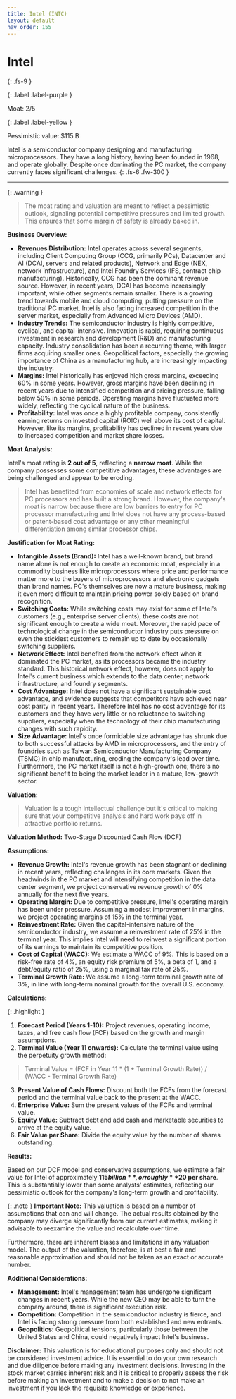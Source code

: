 ```yaml
---
title: Intel (INTC)
layout: default
nav_order: 155
---
```


# Intel
{: .fs-9 }

{: .label .label-purple }

Moat: 2/5

{: .label .label-yellow }

Pessimistic value: $115 B

Intel is a semiconductor company designing and manufacturing microprocessors.  They have a long history, having been founded in 1968, and operate globally. Despite once dominating the PC market, the company currently faces significant challenges.
{: .fs-6 .fw-300 }

---

{: .warning } 
>The moat rating and valuation are meant to reflect a pessimistic outlook, signaling potential competitive pressures and limited growth. This ensures that some margin of safety is already baked in.


**Business Overview:**

* **Revenues Distribution:** Intel operates across several segments, including Client Computing Group (CCG, primarily PCs), Datacenter and AI (DCAI, servers and related products), Network and Edge (NEX, network infrastructure), and Intel Foundry Services (IFS, contract chip manufacturing). Historically, CCG has been the dominant revenue source. However, in recent years, DCAI has become increasingly important, while other segments remain smaller.  There is a growing trend towards mobile and cloud computing, putting pressure on the traditional PC market. Intel is also facing increased competition in the server market, especially from Advanced Micro Devices (AMD).
* **Industry Trends:** The semiconductor industry is highly competitive, cyclical, and capital-intensive. Innovation is rapid, requiring continuous investment in research and development (R&D) and manufacturing capacity. Industry consolidation has been a recurring theme, with larger firms acquiring smaller ones.  Geopolitical factors, especially the growing importance of China as a manufacturing hub, are increasingly impacting the industry. 
* **Margins:**  Intel historically has enjoyed high gross margins, exceeding 60% in some years. However, gross margins have been declining in recent years due to intensified competition and pricing pressure, falling below 50% in some periods.  Operating margins have fluctuated more widely, reflecting the cyclical nature of the business.
* **Profitability:**  Intel was once a highly profitable company, consistently earning returns on invested capital (ROIC) well above its cost of capital. However, like its margins, profitability has declined in recent years due to increased competition and market share losses.

**Moat Analysis:**

Intel's moat rating is **2 out of 5**, reflecting a **narrow moat**. While the company possesses some competitive advantages, these advantages are being challenged and appear to be eroding.

>Intel has benefited from economies of scale and network effects for PC processors and has built a strong brand.  However, the company's moat is narrow because there are low barriers to entry for PC processor manufacturing and Intel does not have any process-based or patent-based cost advantage or any other meaningful differentiation among similar processor chips.

**Justification for Moat Rating:**

* **Intangible Assets (Brand):** Intel has a well-known brand, but brand name alone is not enough to create an economic moat, especially in a commodity business like microprocessors where price and performance matter more to the buyers of microprocessors and electronic gadgets than brand names. PC's themselves are now a mature business, making it even more difficult to maintain pricing power solely based on brand recognition.
* **Switching Costs:** While switching costs may exist for some of Intel's customers (e.g., enterprise server clients), these costs are not significant enough to create a wide moat. Moreover, the rapid pace of technological change in the semiconductor industry puts pressure on even the stickiest customers to remain up to date by occasionally switching suppliers.
* **Network Effect:** Intel benefited from the network effect when it dominated the PC market, as its processors became the industry standard. This historical network effect, however, does not apply to Intel's current business which extends to the data center, network infrastructure, and foundry segments.  
* **Cost Advantage:** Intel does not have a significant sustainable cost advantage, and evidence suggests that competitors have achieved near cost parity in recent years. Therefore Intel has no cost advantage for its customers and they have very little or no reluctance to switching suppliers, especially when the technology of their chip manufacturing changes with such rapidity.
* **Size Advantage:** Intel's once formidable size advantage has shrunk due to both successful attacks by AMD in microprocessors, and the entry of foundries such as Taiwan Semiconductor Manufacturing Company (TSMC) in chip manufacturing, eroding the company's lead over time. Furthermore, the PC market itself is not a high-growth one; there's no significant benefit to being the market leader in a mature, low-growth sector.

**Valuation:**

>Valuation is a tough intellectual challenge but it's critical to making sure that your competitive analysis and hard work pays off in attractive portfolio returns.

**Valuation Method:** Two-Stage Discounted Cash Flow (DCF)

**Assumptions:**

* **Revenue Growth:**  Intel's revenue growth has been stagnant or declining in recent years, reflecting challenges in its core markets. Given the headwinds in the PC market and intensifying competition in the data center segment, we project conservative revenue growth of 0% annually for the next five years.
* **Operating Margin:** Due to competitive pressure, Intel's operating margin has been under pressure. Assuming a modest improvement in margins, we project operating margins of 15% in the terminal year.
* **Reinvestment Rate:** Given the capital-intensive nature of the semiconductor industry, we assume a reinvestment rate of 25% in the terminal year. This implies Intel will need to reinvest a significant portion of its earnings to maintain its competitive position.
* **Cost of Capital (WACC):** We estimate a WACC of 9%. This is based on a risk-free rate of 4%, an equity risk premium of 5%, a beta of 1, and a debt/equity ratio of 25%, using a marginal tax rate of 25%.  
* **Terminal Growth Rate:**  We assume a long-term terminal growth rate of 3%, in line with long-term nominal growth for the overall U.S. economy.

**Calculations:**

{: .highlight }
1. **Forecast Period (Years 1-10):** Project revenues, operating income, taxes, and free cash flow (FCF) based on the growth and margin assumptions. 
2. **Terminal Value (Year 11 onwards):** Calculate the terminal value using the perpetuity growth method:  
>Terminal Value = (FCF in Year 11 * (1 + Terminal Growth Rate)) / (WACC - Terminal Growth Rate)
3. **Present Value of Cash Flows:** Discount both the FCFs from the forecast period and the terminal value back to the present at the WACC.
4. **Enterprise Value:**  Sum the present values of the FCFs and terminal value.
5. **Equity Value:** Subtract debt and add cash and marketable securities to arrive at the equity value.
6. **Fair Value per Share:** Divide the equity value by the number of shares outstanding.

**Results:**

Based on our DCF model and conservative assumptions, we estimate a fair value for Intel of approximately **$115 billion**, or roughly **$20 per share**. This is substantially lower than some analysts' estimates, reflecting our pessimistic outlook for the company's long-term growth and profitability.

{: .note }
**Important Note:** This valuation is based on a number of assumptions that can and will change. The actual results obtained by the company may diverge significantly from our current estimates, making it advisable to reexamine the value and recalculate over time. 

Furthermore, there are inherent biases and limitations in any valuation model. The output of the valuation, therefore, is at best a fair and reasonable approximation and should not be taken as an exact or accurate number.

**Additional Considerations:**

* **Management:** Intel's management team has undergone significant changes in recent years. While the new CEO may be able to turn the company around, there is significant execution risk.
* **Competition:** Competition in the semiconductor industry is fierce, and Intel is facing strong pressure from both established and new entrants.
* **Geopolitics:**  Geopolitical tensions, particularly those between the United States and China, could negatively impact Intel's business.

**Disclaimer:** This valuation is for educational purposes only and should not be considered investment advice. It is essential to do your own research and due diligence before making any investment decisions.  Investing in the stock market carries inherent risk and it is critical to properly assess the risk before making an investment and to make a decision to not make an investment if you lack the requisite knowledge or experience. 
